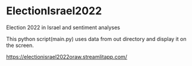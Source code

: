 # ElectionIsrael2022
 Election 2022 in Israel and sentiment analyses

This python script(main.py) uses data from out directory and display it on the screen. 

https://electionisrael2022oraw.streamlitapp.com/
